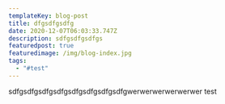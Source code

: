 ```yaml
---
templateKey: blog-post
title: dfgsdfgsdfg
date: 2020-12-07T06:03:33.747Z
description: sdfgsdfgsdfgs
featuredpost: true
featuredimage: /img/blog-index.jpg
tags:
  - "#test"
---
```

sdfgsdfgsdfgsdfgsdfgsdfgsdfgsdfgwerwerwerwerwerwer test